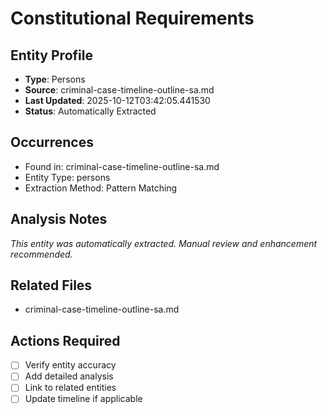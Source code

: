 # Constitutional Requirements

## Entity Profile
- **Type**: Persons
- **Source**: criminal-case-timeline-outline-sa.md
- **Last Updated**: 2025-10-12T03:42:05.441530
- **Status**: Automatically Extracted

## Occurrences
- Found in: criminal-case-timeline-outline-sa.md
- Entity Type: persons
- Extraction Method: Pattern Matching

## Analysis Notes
*This entity was automatically extracted. Manual review and enhancement recommended.*

## Related Files
- criminal-case-timeline-outline-sa.md

## Actions Required
- [ ] Verify entity accuracy
- [ ] Add detailed analysis
- [ ] Link to related entities
- [ ] Update timeline if applicable
